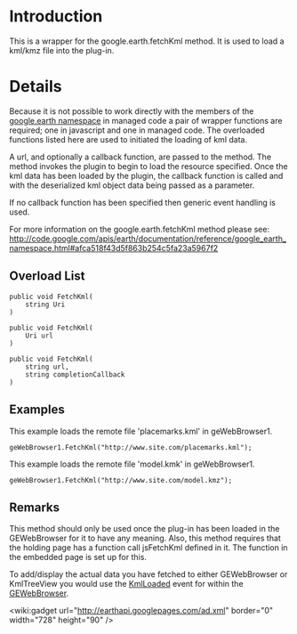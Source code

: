

# Introduction #

This is a wrapper for the google.earth.fetchKml method. It is used to load a kml/kmz file into the plug-in.

# Details #

Because it is not possible to work directly with the members of the [google.earth namespace](http://code.google.com/apis/earth/documentation/reference/google_earth_namespace.html) in managed code a pair of wrapper functions are required; one in javascript and one in managed code. The overloaded functions listed here are used to initiated the loading of kml data.

A url, and optionally a callback function, are passed to the method.
The method invokes the plugin to begin to load the resource specified.
Once the kml data has been loaded by the plugin, the callback function is called and with the deserialized kml object data being passed as a parameter.

If no callback function has been specified then generic event handling is used.

For more information on the google.earth.fetchKml method please see: http://code.google.com/apis/earth/documentation/reference/google_earth_namespace.html#afca518f43d5f863b254c5fa23a5967f2

## Overload List ##

```
public void FetchKml(
    string Uri
)

public void FetchKml(
    Uri url
)

public void FetchKml(
    string url,
    string completionCallback
)
```


## Examples ##

This example loads the remote file 'placemarks.kml' in geWebBrowser1.

```
geWebBrowser1.FetchKml("http://www.site.com/placemarks.kml");
```

This example loads the remote file 'model.kmk' in geWebBrowser1.

```
geWebBrowser1.FetchKml("http://www.site.com/model.kmz");
```


## Remarks ##

This method should only be used once the plug-in has been loaded in the GEWebBrowser for it to have any meaning. Also, this method requires that the holding page has a function call jsFetchKml defined in it. The function in the embedded page is set up for this.

To add/display the actual data you have fetched to either GEWebBrowser or KmlTreeView you would use the [KmlLoaded](KmlLoaded.md) event for within the [GEWebBrowser](GEWebBrowser.md).

&lt;wiki:gadget url="http://earthapi.googlepages.com/ad.xml" border="0" width="728" height="90" /&gt;
